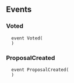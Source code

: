 


## Events
### Voted
```solidity
  event Voted(
  )
```



### ProposalCreated
```solidity
  event ProposalCreated(
  )
```



